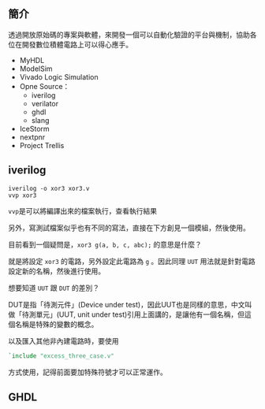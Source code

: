 ## 簡介
透過開放原始碼的專案與軟體，來開發一個可以自動化驗證的平台與機制，協助各位在開發數位積體電路上可以得心應手。

- MyHDL
- ModelSim
- Vivado Logic Simulation
- Opne Source：
  - iverilog
  - verilator
  - ghdl
  - slang
- IceStorm
- nextpnr
- Project Trellis


## iverilog

```
iverilog -o xor3 xor3.v
vvp xor3
```

`vvp`是可以將編譯出來的檔案執行，查看執行結果

另外，寫測試檔案似乎也有不同的寫法，直接在下方創見一個模組，然後使用。

目前看到一個疑問是，`xor3 g(a, b, c, abc);` 的意思是什麼？

就是將設定 `xor3` 的電路，另外設定此電路為 `g` 。因此同理 `UUT` 用法就是針對電路設定新的名稱，然後進行使用。

想要知道 `UUT` 跟 `DUT` 的差別？

DUT是指「待測元件」(Device under test)，因此UUT也是同樣的意思，中文叫做「待測單元」(UUT, unit under test)引用上面講的，是讓他有一個名稱，但這個名稱是特殊的變數的概念。

以及匯入其他非內建電路時，要使用
```verilog
`include "excess_three_case.v"
```

方式使用，記得前面要加特殊符號才可以正常運作。

## GHDL
